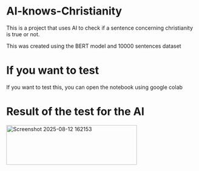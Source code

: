 # AI-knows-Christianity
This is a project that uses AI to check if a sentence concerning christianity is true or not. 

This was created using the BERT model and 10000 sentences dataset

# If you want to test
If you want to test this, you can open the notebook using google colab
# Result of the test for the AI
<img width="344" height="105" alt="Screenshot 2025-08-12 162153" src="https://github.com/user-attachments/assets/828a297f-6cdb-492a-bbb9-d3640ca10ece" />
